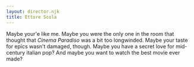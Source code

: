 ```yaml
---
layout: director.njk
title: Ettore Scola
---
```


Maybe your'e like me. Maybe you were the only one in the room that thought that _Cinema Paradiso_ was a bit too longwinded. Maybe your taste for epics wasn't damaged, though. Maybe you have a secret love for mid-century italian pop? And maybe you want to watch the best movie ever made?
